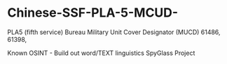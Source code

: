 # Chinese-SSF-PLA-5-MCUD-
PLA5 (fifth service)  Bureau Military Unit Cover Designator (MUCD) 61486, 61398,

Known OSINT - Build out word/TEXT linguistics SpyGlass Project
